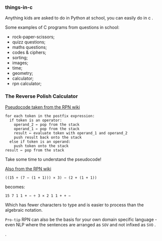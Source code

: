 ### things-in-c
Anything kids are asked to do in Python at school, you can easily do in c .  

Some examples of C programs from questions in school:   
* rock-paper-scissors;   
* quizz questions;   
* maths questions;   
* codes & ciphers;   
* sorting;   
* images;   
* time;   
* geometry;   
* calculator;   
* rpn calculator;   

### The Reverse Polish Calculator

[Pseudocode taken from the RPN wiki](https://en.wikipedia.org/wiki/Reverse_Polish_notation)

```pseudocode
for each token in the postfix expression:
  if token is an operator:
    operand_2 ← pop from the stack
    operand_1 ← pop from the stack
    result ← evaluate token with operand_1 and operand_2
    push result back onto the stack
  else if token is an operand:
    push token onto the stack
result ← pop from the stack
```

Take some time to understand the pseudocode!

[Also from the RPN wiki](https://en.wikipedia.org/wiki/Reverse_Polish_notation)

```
((15 ÷ (7 − (1 + 1))) × 3) − (2 + (1 + 1))
```
becomes:   
```
15 7 1 1 + − ÷ 3 × 2 1 1 + + −
```

Which has fewer characters to type and is easier to process than the algebraic notation.

`Pro-tip` RPN can also be the basis for your own domain specific language - even NLP where the sentences are arranged as `SOV` and not infixed as `SVO` .  

.
